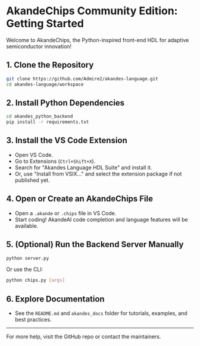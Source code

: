 # AkandeChips Community Edition: Getting Started

Welcome to AkandeChips, the Python-inspired front-end HDL for adaptive semiconductor innovation!

## 1. Clone the Repository
```sh
git clone https://github.com/Admire2/akandes-language.git
cd akandes-language/workspace
```

## 2. Install Python Dependencies
```sh
cd akandes_python_backend
pip install -r requirements.txt
```

## 3. Install the VS Code Extension
- Open VS Code.
- Go to Extensions (`Ctrl+Shift+X`).
- Search for "Akandes Language HDL Suite" and install it.
- Or, use "Install from VSIX..." and select the extension package if not published yet.

## 4. Open or Create an AkandeChips File
- Open a `.akande` or `.chips` file in VS Code.
- Start coding! AkandeAI code completion and language features will be available.

## 5. (Optional) Run the Backend Server Manually
```sh
python server.py
```
Or use the CLI:
```sh
python chips.py [args]
```

## 6. Explore Documentation
- See the `README.md` and `akandes_docs` folder for tutorials, examples, and best practices.

---

For more help, visit the GitHub repo or contact the maintainers.
